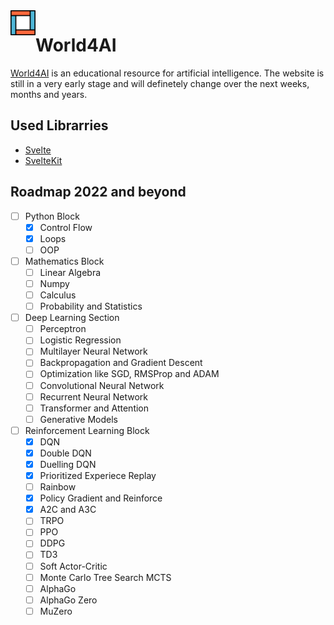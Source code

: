 <img src='logo.svg' align="left" width="40px" margin="20px">

# World4AI

[World4AI](https://world4ai.org) is an educational resource for artificial intelligence. The website is still in a very early stage and will definetely change over the next weeks, months and years. 


## Used Librarries

* [Svelte](https://svelte.dev/)
* [SvelteKit](https://kit.svelte.dev/)

## Roadmap 2022 and beyond

- [ ] Python Block
    - [x] Control Flow
    - [x] Loops 
    - [ ] OOP
- [ ] Mathematics Block
    - [ ] Linear Algebra
    - [ ] Numpy
    - [ ] Calculus
    - [ ] Probability and Statistics
- [ ] Deep Learning Section
    - [ ] Perceptron
    - [ ] Logistic Regression
    - [ ] Multilayer Neural Network 
    - [ ] Backpropagation and Gradient Descent
    - [ ] Optimization like SGD, RMSProp and ADAM 
    - [ ] Convolutional Neural Network 
    - [ ] Recurrent Neural Network 
    - [ ] Transformer and Attention 
    - [ ] Generative Models 
- [ ] Reinforcement Learning Block
    - [x] DQN
    - [x] Double DQN
    - [x] Duelling DQN
    - [x] Prioritized Experiece Replay
    - [ ] Rainbow
    - [x] Policy Gradient and Reinforce
    - [x] A2C and A3C
    - [ ] TRPO
    - [ ] PPO
    - [ ] DDPG
    - [ ] TD3
    - [ ] Soft Actor-Critic
    - [ ] Monte Carlo Tree Search MCTS
    - [ ] AlphaGo
    - [ ] AlphaGo Zero
    - [ ] MuZero
